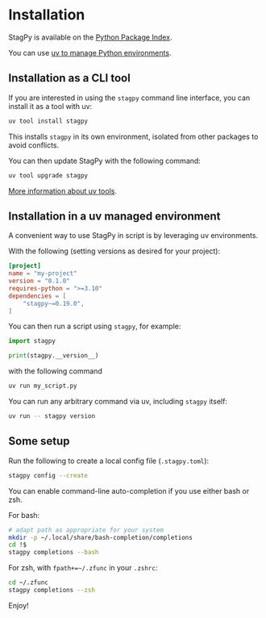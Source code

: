 Installation
============

StagPy is available on the [Python Package
Index](https://pypi.org/project/stagpy/).

You can use [uv to manage Python environments](https://docs.astral.sh/uv/).

Installation as a CLI tool
--------------------------

If you are interested in using the `stagpy` command line interface,
you can install it as a tool with uv:

```sh title="shell"
uv tool install stagpy
```

This installs `stagpy` in its own environment, isolated from other packages to
avoid conflicts.

You can then update StagPy with the following command:

```sh title="shell"
uv tool upgrade stagpy
```

[More information about uv tools](https://docs.astral.sh/uv/concepts/tools/).

Installation in a uv managed environment
----------------------------------------

A convenient way to use StagPy in script is by leveraging uv environments.

With the following (setting versions as desired for your project):

```toml title="pyproject.toml"
[project]
name = "my-project"
version = "0.1.0"
requires-python = ">=3.10"
dependencies = [
    "stagpy~=0.19.0",
]
```

You can then run a script using `stagpy`, for example:

```py title="my_script.py"
import stagpy

print(stagpy.__version__)
```

with the following command

```sh title="shell"
uv run my_script.py
```

You can run any arbitrary command via uv, including `stagpy`
itself:

```sh title="shell"
uv run -- stagpy version
```


Some setup
----------

Run the following to create a local config file (`.stagpy.toml`):

```sh title="shell"
stagpy config --create
```

You can enable command-line auto-completion if you use either bash or zsh.

For bash:

```sh title="shell"
# adapt path as appropriate for your system
mkdir -p ~/.local/share/bash-completion/completions
cd !$
stagpy completions --bash
```

For zsh, with `fpath+=~/.zfunc` in your `.zshrc`:

```sh title="shell"
cd ~/.zfunc
stagpy completions --zsh
```

Enjoy!
